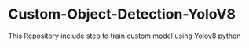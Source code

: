 # Custom-Object-Detection-YoloV8
This Repository include step to train custom model using Yolov8 python

